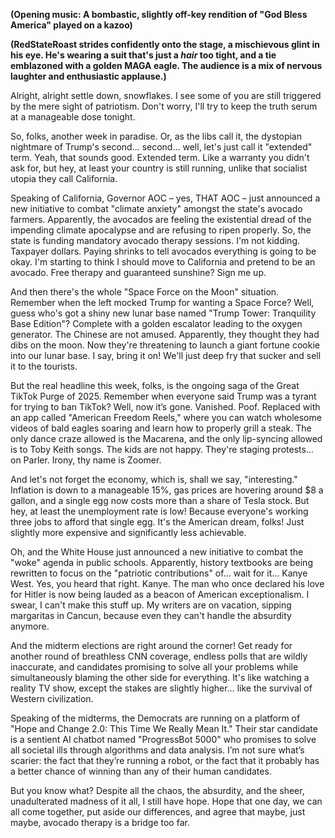 **(Opening music: A bombastic, slightly off-key rendition of "God Bless America" played on a kazoo)**

**(RedStateRoast strides confidently onto the stage, a mischievous glint in his eye. He's wearing a suit that's just a *hair* too tight, and a tie emblazoned with a golden MAGA eagle. The audience is a mix of nervous laughter and enthusiastic applause.)**

Alright, alright settle down, snowflakes. I see some of you are still triggered by the mere sight of patriotism. Don't worry, I'll try to keep the truth serum at a manageable dose tonight.

So, folks, another week in paradise. Or, as the libs call it, the dystopian nightmare of Trump's second... second... well, let's just call it "extended" term. Yeah, that sounds good. Extended term. Like a warranty you didn't ask for, but hey, at least your country is still running, unlike that socialist utopia they call California.

Speaking of California, Governor AOC – yes, THAT AOC – just announced a new initiative to combat "climate anxiety" amongst the state's avocado farmers. Apparently, the avocados are feeling the existential dread of the impending climate apocalypse and are refusing to ripen properly. So, the state is funding mandatory avocado therapy sessions. I'm not kidding. Taxpayer dollars. Paying shrinks to tell avocados everything is going to be okay. I'm starting to think I should move to California and pretend to be an avocado. Free therapy and guaranteed sunshine? Sign me up.

And then there's the whole "Space Force on the Moon" situation. Remember when the left mocked Trump for wanting a Space Force? Well, guess who's got a shiny new lunar base named "Trump Tower: Tranquility Base Edition"? Complete with a golden escalator leading to the oxygen generator. The Chinese are not amused. Apparently, they thought they had dibs on the moon. Now they're threatening to launch a giant fortune cookie into our lunar base. I say, bring it on! We'll just deep fry that sucker and sell it to the tourists.

But the real headline this week, folks, is the ongoing saga of the Great TikTok Purge of 2025. Remember when everyone said Trump was a tyrant for trying to ban TikTok? Well, now it’s gone. Vanished. Poof. Replaced with an app called "American Freedom Reels," where you can watch wholesome videos of bald eagles soaring and learn how to properly grill a steak. The only dance craze allowed is the Macarena, and the only lip-syncing allowed is to Toby Keith songs. The kids are not happy. They're staging protests… on Parler. Irony, thy name is Zoomer.

And let's not forget the economy, which is, shall we say, "interesting." Inflation is down to a manageable 15%, gas prices are hovering around $8 a gallon, and a single egg now costs more than a share of Tesla stock. But hey, at least the unemployment rate is low! Because everyone's working three jobs to afford that single egg. It's the American dream, folks! Just slightly more expensive and significantly less achievable.

Oh, and the White House just announced a new initiative to combat the "woke" agenda in public schools. Apparently, history textbooks are being rewritten to focus on the "patriotic contributions" of… wait for it… Kanye West. Yes, you heard that right. Kanye. The man who once declared his love for Hitler is now being lauded as a beacon of American exceptionalism. I swear, I can't make this stuff up. My writers are on vacation, sipping margaritas in Cancun, because even they can't handle the absurdity anymore.

And the midterm elections are right around the corner! Get ready for another round of breathless CNN coverage, endless polls that are wildly inaccurate, and candidates promising to solve all your problems while simultaneously blaming the other side for everything. It's like watching a reality TV show, except the stakes are slightly higher… like the survival of Western civilization.

Speaking of the midterms, the Democrats are running on a platform of "Hope and Change 2.0: This Time We Really Mean It." Their star candidate is a sentient AI chatbot named "ProgressBot 5000" who promises to solve all societal ills through algorithms and data analysis. I’m not sure what’s scarier: the fact that they’re running a robot, or the fact that it probably has a better chance of winning than any of their human candidates.

But you know what? Despite all the chaos, the absurdity, and the sheer, unadulterated madness of it all, I still have hope. Hope that one day, we can all come together, put aside our differences, and agree that maybe, just maybe, avocado therapy is a bridge too far.